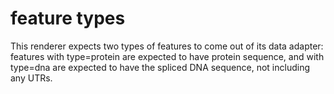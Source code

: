 # feature types

This renderer expects two types of features to come out of its data adapter: features with type=protein are expected to have protein sequence, and with type=dna are expected to have the spliced DNA sequence,
not including any UTRs.
